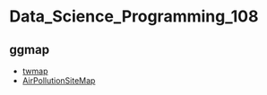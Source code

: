 # Data_Science_Programming_108

## ggmap
- [twmap](https://leechiulan.github.io/Data_Science_Programming_108/Samples/ggmap/twamp.html)
- [AirPollutionSiteMap](https://leechiulan.github.io/Data_Science_Programming_108/Samples/ggmap/AirPollutionSiteMap.html)

